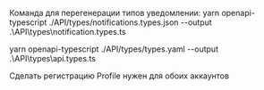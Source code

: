 Команда для перегенерации типов уведомлении:
yarn openapi-typescript ./API/types/notifications.types.json --output .\API\types\notification.types.ts

yarn openapi-typescript ./API/types/types.yaml --output .\API\types\api.types.ts

Сделать регистрацию
Profile нужен для обоих аккаунтов
